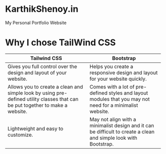 # KarthikShenoy.in
My Personal Portfolio Website
# Why I chose TailWind CSS
|                                                                      Tailwind CSS                                                                     |                                                                       Bootstrap                                                                       |
|------------------------------------------------------------------------------------------------------------------------------------------------|------------------------------------------------------------------------------------------------------------------------------------------------|
| Gives you full control over the design and layout of your website.                                                                              | Helps you create a responsive design and layout for your website quickly.                                                                         |
| Allows you to create a clean and simple look by using pre-defined utility classes that can be put together to make a website.                        | Comes with a lot of pre-defined styles and layout modules that you may not need for a minimalist website.                                         |
| Lightweight and easy to customize.                                                                                                                | May not align with a minimalist design and it can be difficult to create a clean and simple look with Bootstrap.                                    |


